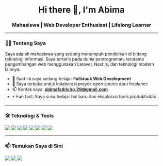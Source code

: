 <h1 align="center">Hi there 👋, I'm Abima</h1>
<h3 align="center">Mahasiswa | Web Developer Enthusiast | Lifelong Learner</h3>

---

### 👨‍🎓 Tentang Saya
Saya adalah mahasiswa yang sedang menempuh pendidikan di bidang teknologi informasi. Saya tertarik pada dunia pemrograman, terutama pengembangan web menggunakan Laravel, Next.js, dan teknologi modern lainnya.

- 🌱 Saat ini saya sedang belajar **Fullstack Web Development**
- 👯 Saya terbuka untuk kolaborasi proyek open source atau freelance
- 📫 Kontak saya: **abimafadricho.29@gmail.com**
- ⚡ Fun fact: Saya suka belajar hal baru dan eksplorasi tools produktivitas

---

### 🛠️ Teknologi & Tools
<p>
  <img src="https://img.shields.io/badge/-HTML5-orange?style=flat&logo=html5" />
  <img src="https://img.shields.io/badge/-CSS3-blue?style=flat&logo=css3" />
  <img src="https://img.shields.io/badge/-JavaScript-yellow?style=flat&logo=javascript" />
  <img src="https://img.shields.io/badge/-Laravel-red?style=flat&logo=laravel" />
  <img src="https://img.shields.io/badge/-Next.js-black?style=flat&logo=next.js" />
  <img src="https://img.shields.io/badge/-MySQL-blue?style=flat&logo=mysql" />
  <img src="https://img.shields.io/badge/-Git-orange?style=flat&logo=git" />
  <img src="https://img.shields.io/badge/-VS%20Code-blue?style=flat&logo=visual-studio-code" />
</p>


<!-- ### 📈 GitHub Stats
<p align="center">
  <img src="https://github-readme-stats.vercel.app/api?username=abimafadricho&show_icons=true&theme=tokyonight" width="48%" />
  <img src="https://github-readme-streak-stats.herokuapp.com/?user=abimafadricho&theme=tokyonight" width="48%" />
</p> -->

---

### 📫 Temukan Saya di Sini
<p>
  <a href="https://www.linkedin.com/in/abima-fadricho-09b9b528b/" target="_blank">
    <img src="https://img.shields.io/badge/-LinkedIn-blue?style=flat&logo=linkedin" />
  </a>
  <a href="mailto:abimafadricho.29@gmail.com">
    <img src="https://img.shields.io/badge/-Gmail-red?style=flat&logo=gmail" />
  </a>
  <a href="https://instagram.com/abimafadricho" target="_blank">
    <img src="https://img.shields.io/badge/-Instagram-pink?style=flat&logo=instagram" />
  </a>
</p>
